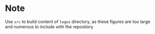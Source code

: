 # Note
Use `src` to build content of `logos` directory, as these figures are too large and numerous to include with the repository
